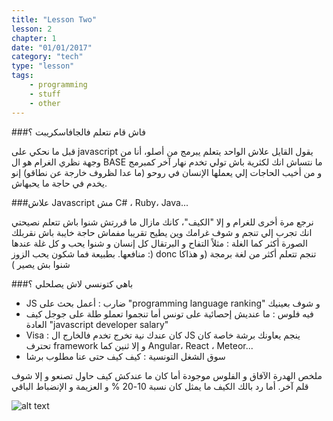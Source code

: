 ```yaml
---
title: "Lesson Two"
lesson: 2
chapter: 1
date: "01/01/2017"
category: "tech"
type: "lesson"
tags:
    - programming
    - stuff
    - other
---
```


###فاش قام نتعلم فالجافاسكريبت ؟ 

قبل ما نحكي على javascript يقول القايل علاش الواحد يتعلم يبرمج من أصلو، أنا من وجهة نظري الغرام هو ال BASE
ما نتساش انك لكثرية باش تولي تخدم نهار آخر كمبرمج و من أخيب الحاجات إلي يعملها الإنسان في روحو (ما عدا لظروف خارجة عن نطاقو) إنو يخدم في حاجة ما يحبهاش.

 ###علاش Javascript مش C# ، Ruby، Java...

نرجع مرة أخرى للغرام و إلا "الكيف"، كانك مازال ما قررتش شنوا باش تتعلم نصيحتي انك تجرب إلي تنجم و شوف غرامك وين يطيح 
تقريبا مفماش حاجة خايبة باش نقربلك الصورة أكثر كما الغلة :  مثلاً التفاح و البرتقال كل إنسان و شنوا يحب و كل غلة عندها منافعها. بطبيعة فما شكون يحب الزوز :) donc تنجم تتعلم أكثر من لغة برمجة (و هذاكا شنوا بش يصير )

###باهي كتونسي لاش يصلحلي ؟ 

* JS ضارب : أعمل بحث على "programming language ranking" و شوف بعينيك
* فيه فلوس : ما عنديش إحصائية على تونس أما تنجموا تعملو طلة على جوجل كيف العادة "javascript developer salary"
* Visa : كان عندك نية تخرج تخدم فالخارج ال JS ينجم يعاونك برشة خاصة كان تحترف framework و إلا ثنين  كما Angular، React ، Meteor...
* سوق الشغل التونسية : كيف كيف حتى عنا مطلوب برشا

ملخص الهدرة الآفاق و الفلوس موجودة أما كان ما عندكش كيف حاول تصنعو و إلا شوف قلم آخر. أما رد بالك الكيف ما يمثل كان نسبة 10-20 % و العزيمة و الإنضباط الباقي 

![alt text](https://qph.ec.quoracdn.net/main-qimg-9e91e8ad465b08f3bf8036192c52e387-c "Persistance")
